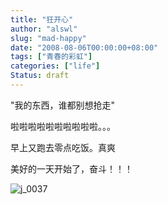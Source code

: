 ```yaml
---
title: "狂开心"
author: "alswl"
slug: "mad-happy"
date: "2008-08-06T00:00:00+08:00"
tags: ["青春的彩虹"]
categories: ["life"]
Status: draft
---
```


"我的东西，谁都别想抢走"

啦啦啦啦啦啦啦啦啦啦。。。

早上又跑去零点吃饭。真爽

美好的一天开始了，奋斗！！！

![j_0037](https://4ocf5n.dijingchao.com/upload_dropbox/200808/j_0037.gif)

